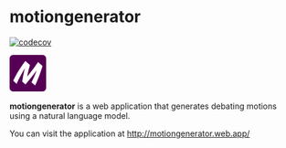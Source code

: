 # motiongenerator
[![codecov](https://codecov.io/gh/talgatomarov/motiongenerator/branch/master/graph/badge.svg?token=SI5X8TNZKL)](https://codecov.io/gh/talgatomarov/motiongenerator)

<img src="./assets/motiongenerator.png"  width="64" height="64" /> 

**motiongenerator** is a web application that generates debating motions using a natural language model. 

You can visit the application at http://motiongenerator.web.app/

